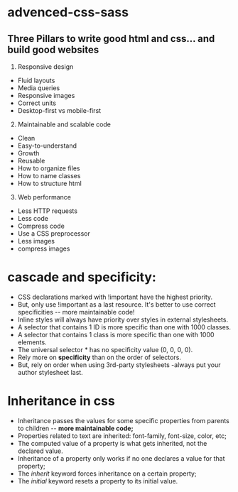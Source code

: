 # advenced-css-sass

## Three Pillars to write good html and css... and build good websites

1. Responsive design

- Fluid layouts
- Media queries
- Responsive images
- Correct units
- Desktop-first vs mobile-first

2. Maintainable and scalable code

- Clean
- Easy-to-understand
- Growth
- Reusable
- How to organize files
- How to name classes
- How to structure html

3. Web performance

- Less HTTP requests
- Less code
- Compress code
- Use a CSS preprocessor
- Less images
- compress images

# cascade and specificity:

- CSS declarations marked with !important have the highest priority.
- But, only use !important as a last resource. It's better to use correct specificities -- more maintainable code!
- Inline styles will always have priority over styles in external stylesheets.
- A selector that contains 1 ID is more specific than one with 1000 classes.
- A selector that contains 1 class is more specific than one with 1000 elements.
- The universal selector \* has no specificity value (0, 0, 0, 0).
- Rely more on **specificity** than on the order of selectors.
- But, rely on order when using 3rd-party stylesheets -always put your author stylesheet last.

# Inheritance in css

- Inheritance passes the values for some specific properties from parents to children -- **more maintainable code;**
- Properties related to text are inherited: font-family, font-size, color, etc;
- The computed value of a property is what gets inherited, not the declared value.
- Inheritance of a property only works if no one declares a value for that property;
- The _inherit_ keyword forces inheritance on a certain property;
- The _initial_ keyword resets a property to its initial value.
